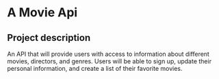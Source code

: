 # A Movie Api

## Project description
An API that will provide users with access to information about different movies, directors, and genres. Users will be able to sign up, update their personal information, and create a list of their favorite movies.

